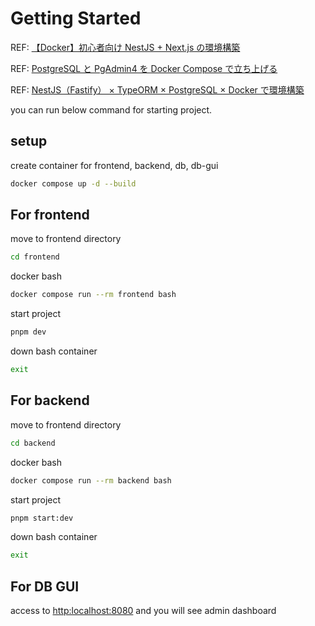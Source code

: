 # Getting Started

REF: [【Docker】初心者向け NestJS + Next.js の環境構築](https://qiita.com/tsuyuni/items/95551eb3d71be4ae79c8)

REF: [PostgreSQL と PgAdmin4 を Docker Compose で立ち上げる](https://zenn.dev/onozaty/articles/postgresql-pgadmin-container)

REF: [NestJS（Fastify） × TypeORM × PostgreSQL × Docker で環境構築](https://pote-chil.com/posts/nestjs-setup-typeorm-postgres)

you can run below command for starting project.

## setup

create container for frontend, backend, db, db-gui

```sh
docker compose up -d --build
```

## For frontend

move to frontend directory

```sh
cd frontend
```

docker bash

```sh
docker compose run --rm frontend bash
```

start project

```sh
pnpm dev
```

down bash container

```sh
exit
```

## For backend

move to frontend directory

```sh
cd backend
```

docker bash

```sh
docker compose run --rm backend bash
```

start project

```sh
pnpm start:dev
```

down bash container

```sh
exit
```

## For DB GUI

access to [http:localhost:8080](http:localhost:8080) and you will see admin dashboard
